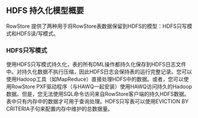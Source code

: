 ## HDFS 持久化模型概要
RowStore 提供了两种用于将RowStore表数据保留到HDFS的模型：HDFS只写模式和HDFS读/写模式。


### HDFS只写模式

使用HDFS只写模式持久化，表的所有DML操作都持久化保存到HDFS日志文件中。对持久化数据不执行压缩，因此HDFS日志会保持表的运行完整记录。您可以使用Hadoop工具（如MapReduce）直接处理HDFS中的数据。或者，您可以使用RowStore PXF驱动程序（与HAWQ一起安装）使用HAWQ访问持久的Hadoop数据。但是，您无法使用SQL命令访问来自RowStore客户端的持久HDFS数据。表中只有内存中的数据才可用于查询处理。HDFS只写表可以使用EVICTION BY CRITERIA子句来配置内存中维护的总数据量。



























































